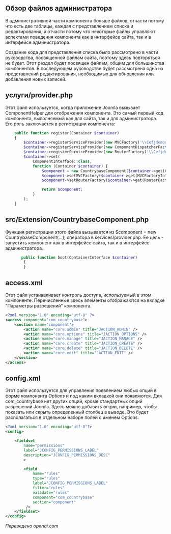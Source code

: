 <!-- Filename: J4.x:MVC_Anatomy:_Administrator_Startup_Files / Display title: MVC Анатомия: Файлы запуска администратора -->

## Обзор файлов администратора

В административной части компонента больше файлов, отчасти потому что есть две таблицы, каждая с представлением списка и редактирования, а отчасти потому что некоторые файлы управляют аспектами поведения компонента как в интерфейсе сайта, так и в интерфейсе администратора.

Создание кода для представления списка было рассмотрено в части руководства, посвященной файлам сайта, поэтому здесь повторяться не будет. Этот раздел будет посвящен файлам, общим для большинства компонентов. В последующем руководстве будет рассмотрена одна из представлений редактирования, необходимых для обновления или добавления новых записей.

## услуги/provider.php

Этот файл используется, когда приложение Joomla вызывает ComponentHelper для отображения компонента. Это самый первый код компонента, выполняемый как для сайта, так и для администратора. Его роль заключается в регистрации компонента:

```php
    public function register(Container $container)
    {
        $container->registerServiceProvider(new MVCFactory('\\Cefjdemos\\Component\\Countrybase'));
        $container->registerServiceProvider(new ComponentDispatcherFactory('\\Cefjdemos\\Component\\Countrybase'));
        $container->registerServiceProvider(new RouterFactory('\\Cefjdemos\\Component\\Countrybase'));
        $container->set(
            ComponentInterface::class,
            function (Container $container) {
                $component = new CountrybaseComponent($container->get(ComponentDispatcherFactoryInterface::class));
                $component->setMVCFactory($container->get(MVCFactoryInterface::class));
                $component->setRouterFactory($container->get(RouterFactoryInterface::class));

                return $component;
            }
        );
    }
```

## src/Extension/CountrybaseComponent.php

Функция регистрации этого файла вызывается из \$component = new CountrybaseComponent(...); оператора в services/provider.php. Ее цель - запустить компонент как в интерфейсе сайта, так и в интерфейсе администратора.

```php
       public function boot(ContainerInterface $container)
        {
        }
```

## access.xml

Этот файл устанавливает контроль доступа, используемый в этом компоненте. Перечисленные здесь элементы отображаются на вкладке "Параметры разрешений" компонента.

```xml
<?xml version="1.0" encoding="utf-8" ?>
<access component="com_countrybase">
    <section name="component">
        <action name="core.admin" title="JACTION_ADMIN" />
        <action name="core.options" title="JACTION_OPTIONS" />
        <action name="core.manage" title="JACTION_MANAGE" />
        <action name="core.create" title="JACTION_CREATE" />
        <action name="core.delete" title="JACTION_DELETE" />
        <action name="core.edit" title="JACTION_EDIT" />
    </section>
</access>
```

## config.xml

Этот файл используется для управления появлением любых опций в форме компонента *Options* и под каким вкладкой они появляются. Для com_countrybase нет других опций, кроме стандартных опций разрешений Joomla. Здесь можно добавить опции, например, чтобы показать или скрыть определенный столбец в выводе. Это будет располагаться в отдельном наборе полей с именем Options.

```xml
<?xml version="1.0" encoding="utf-8"?>
<config>

    <fieldset
        name="permissions"
        label="JCONFIG_PERMISSIONS_LABEL"
        description="JCONFIG_PERMISSIONS_DESC"
        >

        <field
            name="rules"
            type="rules"
            label="JCONFIG_PERMISSIONS_LABEL"
            filter="rules"
            validate="rules"
            component="com_countrybase"
            section="component"
         />
    </fieldset>
</config>
```

*Переведено openai.com*

